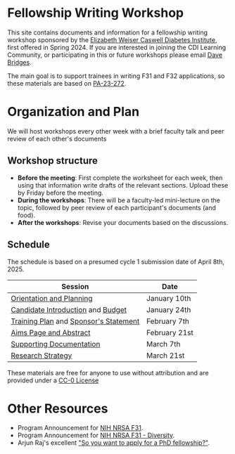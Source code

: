 # Fellowship Writing Workshop

This site contains documents and information for a fellowship writing workshop sponsored by the [Elizabeth Weiser Caswell Diabetes Institute](https://diabetes.med.umich.edu/), first offered in Spring 2024.  If you are interested in joining the CDI Learning Community, or participating in this or future workshops please email [Dave Bridges](mailto:davebrid@umich.edu).

The main goal is to support trainees in writing F31 and F32 applications, so these materials are based on [PA-23-272](https://grants.nih.gov/grants/guide/pa-files/PA-23-272.html).

# Organization and Plan

We will host workshops every other week with a brief faculty talk and peer review of each other's documents

## Workshop structure

* **Before the meeting**: First complete the worksheet for each week, then using that information write drafts of the relevant sections.  Upload these by Friday before the meeting.
* **During the workshops**: There will be a faculty-led mini-lecture on the topic, followed by peer review of each participant's documents (and food).
* **After the workshops**: Revise your documents based on the discussions.

## Schedule

The schedule is based on a presumed cycle 1 submission date of April 8th, 2025.

| Session | Date | 
| ------------- | ------------- |
| [Orientation and Planning](Timeline.md)  | January 10th |
| [Candidate Introduction](Candidate.md) and [Budget](Budget.md)| January 24th | 
| [Training Plan](Training_Plan.md) and [Sponsor's Statement](Sponsor_Statement.md) | February 7th | 
| [Aims Page and Abstract](Aims.md) |  February 21st| 
| [Supporting Documentation](Supporting_Documents) | March 7th |
| [Research Strategy](Research_Stragegy.md)| March 21st |



These materials are free for anyone to use without attribution and are provided under a [CC-0 License](LICENSE.md)

# Other Resources

* Program Announcement for [NIH NRSA F31](https://grants.nih.gov/grants/guide/pa-files/PA-23-272.html).
* Program Announcement for [NIH NRSA F31 - Diversity](https://grants.nih.gov/grants/guide/pa-files/PA-23-271.html).
* Arjun Raj's excellent ["So you want to apply for a PhD fellowship?"](https://docs.google.com/document/d/1WTMW3LZl1ifpFE1ddH1lvfijmmMsFwZggwsuQcotV_A/edit).


